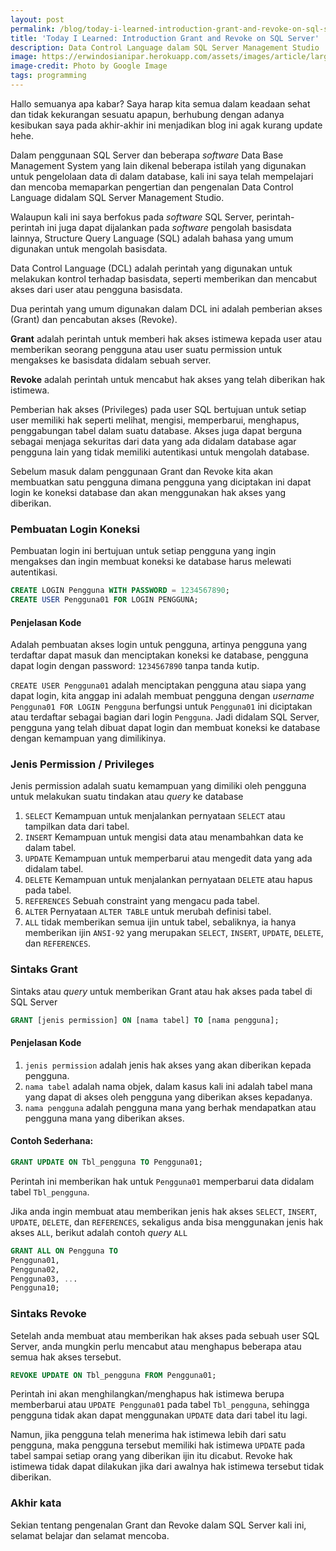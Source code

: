 ```yaml
---
layout: post
permalink: /blog/today-i-learned-introduction-grant-and-revoke-on-sql-server
title: 'Today I Learned: Introduction Grant and Revoke on SQL Server'
description: Data Control Language dalam SQL Server Management Studio
image: https://erwindosianipar.herokuapp.com/assets/images/article/large/19_1558660180_14406544632111087457_20190524080940_n.jpeg
image-credit: Photo by Google Image
tags: programming
---
```


Hallo semuanya apa kabar? Saya harap kita semua dalam keadaan sehat dan tidak kekurangan sesuatu apapun, berhubung dengan adanya kesibukan saya pada akhir-akhir ini menjadikan blog ini agak kurang update hehe.

Dalam penggunaan SQL Server dan beberapa *software* Data Base Management System yang lain dikenal beberapa istilah yang digunakan untuk pengelolaan data di dalam database, kali ini saya telah mempelajari dan mencoba memaparkan pengertian dan pengenalan Data Control Language didalam SQL Server Management Studio.

Walaupun kali ini saya berfokus pada *software* SQL Server, perintah-perintah ini juga dapat dijalankan pada *software* pengolah basisdata lainnya, Structure Query Language (SQL) adalah bahasa yang umum digunakan untuk mengolah basisdata.

Data Control Language (DCL) adalah perintah yang digunakan untuk melakukan kontrol terhadap basisdata, seperti memberikan dan mencabut akses dari user atau pengguna basisdata.

Dua perintah yang umum digunakan dalam DCL ini adalah pemberian akses (Grant) dan pencabutan akses (Revoke).

**Grant** adalah perintah untuk memberi hak akses istimewa kepada user atau memberikan seorang pengguna atau user suatu permission untuk mengakses ke basisdata didalam sebuah server.

**Revoke** adalah perintah untuk mencabut hak akses yang telah diberikan hak istimewa.

Pemberian hak akses (Privileges) pada user SQL bertujuan untuk setiap user memiliki hak seperti melihat, mengisi, memperbarui, menghapus, penggabungan tabel dalam suatu database. Akses juga dapat berguna sebagai menjaga sekuritas dari data yang ada didalam database agar pengguna lain yang tidak memiliki autentikasi untuk mengolah database.

Sebelum masuk dalam penggunaan Grant dan Revoke kita akan membuatkan satu pengguna dimana pengguna yang diciptakan ini dapat login ke koneksi database dan akan menggunakan hak akses yang diberikan.

### Pembuatan Login Koneksi

Pembuatan login ini bertujuan untuk setiap pengguna yang ingin mengakses dan ingin membuat koneksi ke database harus melewati autentikasi.

```sql
CREATE LOGIN Pengguna WITH PASSWORD = 1234567890;
CREATE USER Pengguna01 FOR LOGIN PENGGUNA;
```

#### Penjelasan Kode

Adalah pembuatan akses login untuk pengguna, artinya pengguna yang terdaftar dapat masuk dan menciptakan koneksi ke database, pengguna dapat login dengan password: `1234567890` tanpa tanda kutip.

`CREATE USER Pengguna01` adalah menciptakan pengguna atau siapa yang dapat login, kita anggap ini adalah membuat pengguna dengan *username* `Pengguna01 FOR LOGIN Pengguna` berfungsi untuk `Pengguna01` ini diciptakan atau terdaftar sebagai bagian dari login `Pengguna`. Jadi didalam SQL Server, pengguna yang telah dibuat dapat login dan membuat koneksi ke database dengan kemampuan yang dimilikinya.

### Jenis Permission / Privileges

Jenis permission adalah suatu kemampuan yang dimiliki oleh pengguna untuk melakukan suatu tindakan atau *query* ke database

1. `SELECT` Kemampuan untuk menjalankan pernyataan `SELECT` atau tampilkan data dari tabel.
2. `INSERT` Kemampuan untuk mengisi data atau menambahkan data ke dalam tabel.
3. `UPDATE` Kemampuan untuk memperbarui atau mengedit data yang ada didalam tabel.
4. `DELETE` Kemampuan untuk menjalankan pernyataan `DELETE` atau hapus pada tabel.
5. `REFERENCES` Sebuah constraint yang mengacu pada tabel.
6. `ALTER` Pernyataan `ALTER TABLE` untuk merubah definisi tabel.
7. `ALL` tidak memberikan semua ijin untuk tabel, sebaliknya, ia hanya memberikan ijin `ANSI-92` yang merupakan `SELECT`, `INSERT`, `UPDATE`, `DELETE`, dan `REFERENCES`.

### Sintaks Grant

Sintaks atau *query* untuk memberikan Grant atau hak akses pada tabel di SQL Server

```sql
GRANT [jenis permission] ON [nama tabel] TO [nama pengguna];
```

#### Penjelasan Kode

1. `jenis permission` adalah jenis hak akses yang akan diberikan kepada pengguna.
2. `nama tabel` adalah nama objek, dalam kasus kali ini adalah tabel mana yang dapat di akses oleh pengguna yang diberikan akses kepadanya.
3. `nama pengguna` adalah pengguna mana yang berhak mendapatkan atau pengguna mana yang diberikan akses.

#### Contoh Sederhana:

```sql
GRANT UPDATE ON Tbl_pengguna TO Pengguna01;
```

Perintah ini memberikan hak untuk `Pengguna01` memperbarui data didalam tabel `Tbl_pengguna`.

Jika anda ingin membuat atau memberikan jenis hak akses `SELECT`, `INSERT`, `UPDATE`, `DELETE`, dan `REFERENCES`, sekaligus anda bisa menggunakan jenis hak akses `ALL`, berikut adalah contoh *query* `ALL`

```sql
GRANT ALL ON Pengguna TO
Pengguna01,
Pengguna02,
Pengguna03, ...
Pengguna10;
```

### Sintaks Revoke

Setelah anda membuat atau memberikan hak akses pada sebuah user SQL Server, anda mungkin perlu mencabut atau menghapus beberapa atau semua hak akses tersebut.

```sql
REVOKE UPDATE ON Tbl_pengguna FROM Pengguna01;
```

Perintah ini akan menghilangkan/menghapus hak istimewa berupa memberbarui atau `UPDATE Pengguna01` pada tabel `Tbl_pengguna`, sehingga pengguna tidak akan dapat menggunakan `UPDATE` data dari tabel itu lagi.

Namun, jika pengguna telah menerima hak istimewa lebih dari satu pengguna, maka pengguna tersebut memiliki hak istimewa `UPDATE` pada tabel sampai setiap orang yang diberikan ijin itu dicabut. Revoke hak istimewa tidak dapat dilakukan jika dari awalnya hak istimewa tersebut tidak diberikan.

### Akhir kata

Sekian tentang pengenalan Grant dan Revoke dalam SQL Server kali ini, selamat belajar dan selamat mencoba.